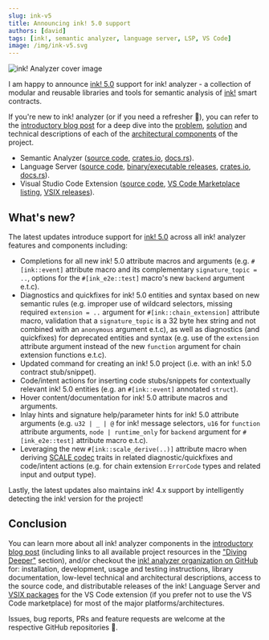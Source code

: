 ```yaml
---
slug: ink-v5
title: Announcing ink! 5.0 support
authors: [david]
tags: [ink!, semantic analyzer, language server, LSP, VS Code]
image: /img/ink-v5.svg
---
```


![ink! Analyzer cover image](/img/ink-v5.svg 'ink! Analyzer cover image')

I am happy to announce [ink! 5.0](https://github.com/paritytech/ink/releases/tag/v5.0.0) support for ink! analyzer - 
a collection of modular and reusable libraries and tools for semantic analysis of [ink!](https://use.ink/) smart contracts.

If you're new to ink! analyzer (or if you need a refresher 🙂), you can refer to the
[introductory blog post](/blog/introducing-ink-analyzer) for a deep dive into the
[problem](/blog/introducing-ink-analyzer#problem), [solution](/blog/introducing-ink-analyzer#solution)
and technical descriptions of each of the [architectural components](/blog/introducing-ink-analyzer#architecture)
of the project.

- Semantic Analyzer ([source code](https://github.com/ink-analyzer/ink-analyzer/tree/master/crates/analyzer),
  [crates.io](https://crates.io/crates/ink-analyzer), [docs.rs](https://docs.rs/ink-analyzer/latest/ink_analyzer/)).
- Language Server ([source code](https://github.com/ink-analyzer/ink-analyzer/tree/master/crates/lsp-server),
  [binary/executable releases](https://github.com/ink-analyzer/ink-analyzer/releases),
  [crates.io](https://crates.io/crates/ink-lsp-server), [docs.rs](https://docs.rs/ink-lsp-server/latest/ink_lsp_server/)).
- Visual Studio Code Extension ([source code](https://github.com/ink-analyzer/ink-vscode),
  [VS Code Marketplace listing](https://marketplace.visualstudio.com/items?itemName=ink-analyzer.ink-analyzer),
  [VSIX releases](https://github.com/ink-analyzer/ink-vscode/releases)).

## What's new?

The latest updates introduce support for [ink! 5.0](https://github.com/paritytech/ink/releases/tag/v5.0.0) 
across all ink! analyzer features and components including:

- Completions for all new ink! 5.0 attribute macros and arguments (e.g. `#[ink::event]` attribute macro and its
  complementary `signature_topic = ..`, options for the `#[ink_e2e::test]` macro's new `backend` argument e.t.c).
- Diagnostics and quickfixes for ink! 5.0 entities and syntax based on new semantic rules 
  (e.g. improper use of wildcard selectors, missing required `extension = ..` argument for `#[ink::chain_extension]` 
  attribute macro, validation that a `signature_topic` is a 32 byte hex string and not combined with an `anonymous` argument e.t.c), 
  as well as diagnostics (and quickfixes) for deprecated entities and syntax (e.g. use of the `extension` attribute argument 
  instead of the new `function` argument for chain extension functions e.t.c).
- Updated command for creating an ink! 5.0 project (i.e. with an ink! 5.0 contract stub/snippet).
- Code/intent actions for inserting code stubs/snippets for contextually relevant ink! 5.0 entities
  (e.g. an `#[ink::event]` annotated `struct`).
- Hover content/documentation for ink! 5.0 attribute macros and arguments.
- Inlay hints and signature help/parameter hints for ink! 5.0 attribute arguments
  (e.g. `u32 | _ | @` for ink! message selectors, `u16` for `function` attribute arguments, 
  `node | runtime_only` for `backend` argument for `#[ink_e2e::test]` attribute macro e.t.c).
- Leveraging the new `#[ink::scale_derive(..)]` attribute macro when deriving 
  [SCALE codec](https://docs.substrate.io/reference/scale-codec/) traits in related diagnostic/quickfixes and 
  code/intent actions (e.g. for chain extension `ErrorCode` types and related input and output type).

Lastly, the latest updates also maintains ink! 4.x support by intelligently detecting the ink! version for the project!

<!-- truncate -->

## Conclusion

You can learn more about all ink! analyzer components in the [introductory blog post](/blog/introducing-ink-analyzer)
(including links to all available project resources in the ["Diving Deeper"](/blog/introducing-ink-analyzer#diving-deeper)
section), and/or checkout the [ink! analyzer organization on GitHub](https://github.com/ink-analyzer) for:
installation, development, usage and testing instructions, library documentation, low-level technical and
architectural descriptions, access to the source code, and distributable releases of the ink! Language Server and
[VSIX packages](https://code.visualstudio.com/api/working-with-extensions/publishing-extension#packaging-extensions)
for the VS Code extension (if you prefer not to use the VS Code marketplace) for most of the major platforms/architectures.

Issues, bug reports, PRs and feature requests are welcome at the respective GitHub repositories 🙂.
